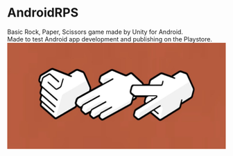 # AndroidRPS
Basic Rock, Paper, Scissors game made by Unity for Android.  
Made to test Android app development and publishing on the Playstore.  
![scale=0.5](Playstore%20art/Feature-Image.jpg)

